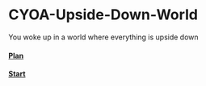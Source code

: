 # CYOA-Upside-Down-World
You woke up in a world where everything is upside down
#### [Plan](https://docs.google.com/drawings/d/1VaIZ3p8O8NrpuIFZ291T5zGa3TijFWExdYCfj9ba8eQ/edit?usp=sharing)
#### [Start](https://austinl1905.github.io/CYOA-Upside-Down-World/)
